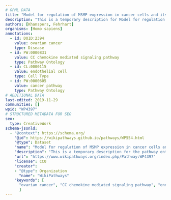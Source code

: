 ```yaml
---
# GPML DATA
title: "Model for regulation of MSMP expression in cancer cells and its proangiogenic role in ovarian tumors"
description: "This is a temporary description for Model for regulation of MSMP expression in cancer cells and its proangiogenic role in ovarian tumors"
authors: [Khanspers, Fehrhart]
organisms: [Homo sapiens]
annotations:
  - id: DOID:2394
    value: ovarian cancer
    type: Disease
  - id: PW:0000831
    value: CC chemokine mediated signaling pathway
    type: Pathway Ontology
  - id: CL:0000115
    value: endothelial cell
    type: Cell Type
  - id: PW:0000605
    value: cancer pathway
    type: Pathway Ontology
# ADDITIONAL DATA
last-edited: 2019-11-29
communities: []
wpid: "WP4397"
# STRUCTURED METADATA FOR SEO
seo:
  type: CreativeWork
schema-jsonld:
  - "@context": https://schema.org/
    "@id": https://wikipathways.github.io/pathways/WP554.html
    "@type": Dataset
    "name": "Model for regulation of MSMP expression in cancer cells and its proangiogenic role in ovarian tumors"
    "description": "This is a temporary description for the pathway entitled: Model for regulation of MSMP expression in cancer cells and its proangiogenic role in ovarian tumors"
    "url": "https://www.wikipathways.org/index.php/Pathway:WP4397"
    "license": CC0
    "creator":
    - "@type": Organization
      "name": "WikiPathways"
    "keywords": [
      "ovarian cancer", "CC chemokine mediated signaling pathway", "endothelial cell", "cancer pathway",
      ]
---
```

